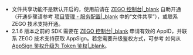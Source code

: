 <div class = 'mk-warning'>

- 文件共享功能不是默认开启的，使用前请在 [ZEGO 控制台\|_blank](https://console.zego.im) 自助开通（开通步骤请参考 [项目管理 - 服务配置\|_blank](#14338) 中的“文件共享”），或联系 ZEGO 技术支持开通。
- 2.1.6 版本之前的 SDK 需要在 [ZEGO 控制台\|_blank](https://console.zego.im/) 申请有效的 AppID，并联系 ZEGO 技术支持获取 AppSign。若您需要升级鉴权方式，可参考 如何从 [AppSign 鉴权升级为 Token 鉴权\|_blank](http://doc-zh.zego.im/faq/token_upgrade?product=ExpressVideo&platform=ios)。
</div>
